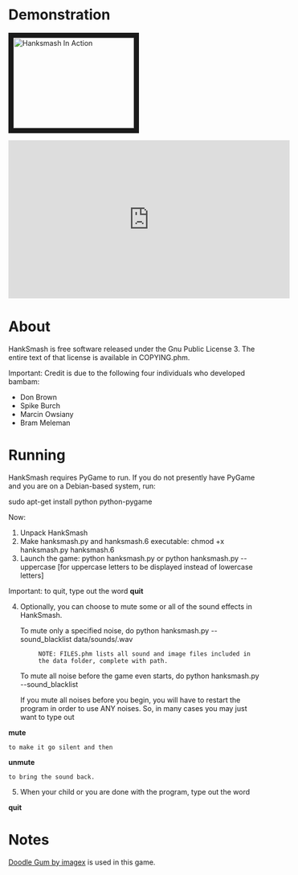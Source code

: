 # Demonstration

<a href="http://www.youtube.com/watch?feature=player_embedded&v=HJyRnrbuTlQ
" target="_blank"><img src="http://img.youtube.com/vi/HJyRnrbuTlQ/0.jpg" 
alt="Hanksmash In Action" width="240" height="180" border="10" /></a>

<iframe width="560" height="315" src="https://www.youtube.com/embed/HJyRnrbuTlQ" frameborder="0" allowfullscreen></iframe>

# About

HankSmash is free software released under the Gnu Public License 3. The 
entire text of that license is available in COPYING.phm. 

Important: Credit is due to the following four individuals who
developed bambam:

* Don Brown
* Spike Burch
* Marcin Owsiany
* Bram Meleman

# Running

HankSmash requires PyGame to run. If you do not presently have PyGame 
and you are on a Debian-based system, run:

sudo apt-get install python python-pygame

Now:

1. Unpack HankSmash 
2. Make hanksmash.py and hanksmash.6 executable: 
	chmod +x hanksmash.py hanksmash.6
3. Launch the game:
	python hanksmash.py
	or
	python hanksmash.py --uppercase
			[for uppercase letters to be displayed instead of lowercase 
			letters]

Important: to quit, type out the word
**quit**
                                                
4. Optionally, you can choose to mute some or all of the sound effects 
in HankSmash.

	To mute only a specified noise, do
		python hanksmash.py --sound_blacklist data/sounds/<filename>.wav
			
			NOTE: FILES.phm lists all sound and image files included in 
			the data folder, complete with path.
			
	To mute all noise before the game even starts, do
		python hanksmash.py --sound_blacklist
        
	If you mute all noises before you begin, you will have to restart 
	the program in order to use ANY noises.
	So, in many cases you may just want to type out

**mute**

	to make it go silent and then 

**unmute**

	to bring the sound back.

5. When your child or you are done with the program, type out the word

**quit**
																		
# Notes

[Doodle Gum by imagex](http://www.dafont.com/doodle-gum.font) is used in this game.

